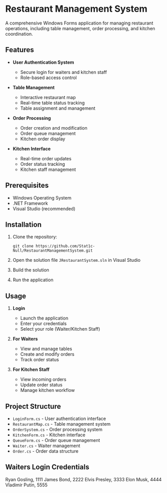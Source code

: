 # Restaurant Management System

A comprehensive Windows Forms application for managing restaurant operations, including table management, order processing, and kitchen coordination.

## Features

- **User Authentication System**
  - Secure login for waiters and kitchen staff
  - Role-based access control

- **Table Management**
  - Interactive restaurant map
  - Real-time table status tracking
  - Table assignment and management

- **Order Processing**
  - Order creation and modification
  - Order queue management
  - Kitchen order display

- **Kitchen Interface**
  - Real-time order updates
  - Order status tracking
  - Kitchen staff management

## Prerequisites

- Windows Operating System
- .NET Framework
- Visual Studio (recommended)

## Installation

1. Clone the repository:
   ```
   git clone https://github.com/Stat1c-Null/RestaurantManagementSystem.git
   ```

2. Open the solution file `JRestaurantSystem.sln` in Visual Studio

3. Build the solution 

4. Run the application 

## Usage

1. **Login**
   - Launch the application
   - Enter your credentials
   - Select your role (Waiter/Kitchen Staff)

2. **For Waiters**
   - View and manage tables
   - Create and modify orders
   - Track order status

3. **For Kitchen Staff**
   - View incoming orders
   - Update order status
   - Manage kitchen workflow

## Project Structure

- `LoginForm.cs` - User authentication interface
- `RestaurantMap.cs` - Table management system
- `OrderSystem.cs` - Order processing system
- `KitchenForm.cs` - Kitchen interface
- `QueueForm.cs` - Order queue management
- `Waiter.cs` - Waiter management
- `Order.cs` - Order data structure


## Waiters Login Credentials
Ryan Gosling, 1111
James Bond, 2222
Elvis Presley, 3333
Elon Musk, 4444
Vladimir Putin, 5555

